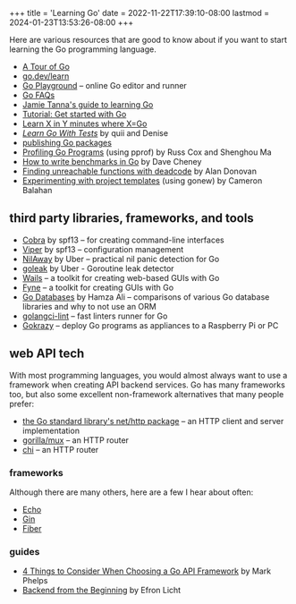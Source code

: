 +++
title = 'Learning Go'
date = 2022-11-22T17:39:10-08:00
lastmod = 2024-01-23T13:53:26-08:00
+++

Here are various resources that are good to know about if you want to start learning the Go programming language.

* [A Tour of Go](https://go.dev/tour/welcome/1)
* [go.dev/learn](https://go.dev/learn/)
* [Go Playground](https://go.dev/play/) – online Go editor and runner
* [Go FAQs](https://go.dev/doc/faq)
* [Jamie Tanna's guide to learning Go](https://www.jvt.me/posts/2022/08/12/learning-new-language-go/)
* [Tutorial: Get started with Go](https://go.dev/doc/tutorial/getting-started)
* [Learn X in Y minutes where X=Go](https://learnxinyminutes.com/docs/go/)
* [_Learn Go With Tests_](https://quii.gitbook.io/learn-go-with-tests) by quii and Denise
* [publishing Go packages](/publishing-go-packages)
* [Profiling Go Programs](https://go.dev/blog/pprof) (using pprof) by Russ Cox and Shenghou Ma
* [How to write benchmarks in Go](https://dave.cheney.net/2013/06/30/how-to-write-benchmarks-in-go) by Dave Cheney
* [Finding unreachable functions with deadcode](https://go.dev/blog/deadcode) by Alan Donovan
* [Experimenting with project templates](https://go.dev/blog/gonew) (using gonew) by Cameron Balahan

## third party libraries, frameworks, and tools

* [Cobra](https://github.com/spf13/cobra) by spf13 – for creating command-line interfaces
* [Viper](https://github.com/spf13/viper) by spf13 – configuration management
* [NilAway](https://github.com/uber-go/nilaway/?uclick_id=43206374-f01b-4b03-9250-506f8c102a81) by Uber – practical nil panic detection for Go
* [goleak](https://github.com/uber-go/goleak) by Uber - Goroutine leak detector
* [Wails](https://wails.io/) – a toolkit for creating web-based GUIs with Go
* [Fyne](https://fyne.io/) – a toolkit for creating GUIs with Go
* [Go Databases](https://blog.teamortix.com/posts/2021/08/go-databases/) by Hamza Ali – comparisons of various Go database libraries and why to not use an ORM
* [golangci-lint](https://github.com/golangci/golangci-lint) – fast linters runner for Go
* [Gokrazy](https://news.ycombinator.com/item?id=37583234) – deploy Go programs as appliances to a Raspberry Pi or PC

## web API tech

With most programming languages, you would almost always want to use a framework when creating API backend services. Go has many frameworks too, but also some excellent non-framework alternatives that many people prefer:

* [the Go standard library's net/http package](https://pkg.go.dev/net/http) – an HTTP client and server implementation
* [gorilla/mux](https://github.com/gorilla/mux) – an HTTP router
* [chi](https://github.com/go-chi/chi) – an HTTP router

### frameworks

Although there are many others, here are a few I hear about often:

* [Echo](https://github.com/labstack/echo)
* [Gin](https://github.com/gin-gonic)
* [Fiber](https://gofiber.io/)

### guides

* [4 Things to Consider When Choosing a Go API Framework](https://markphelps.me/posts/4-things-to-consider-when-choosing-a-go-api-framework/) by Mark Phelps
* [Backend from the Beginning](https://eblog.fly.dev/backendbasics.html) by Efron Licht
